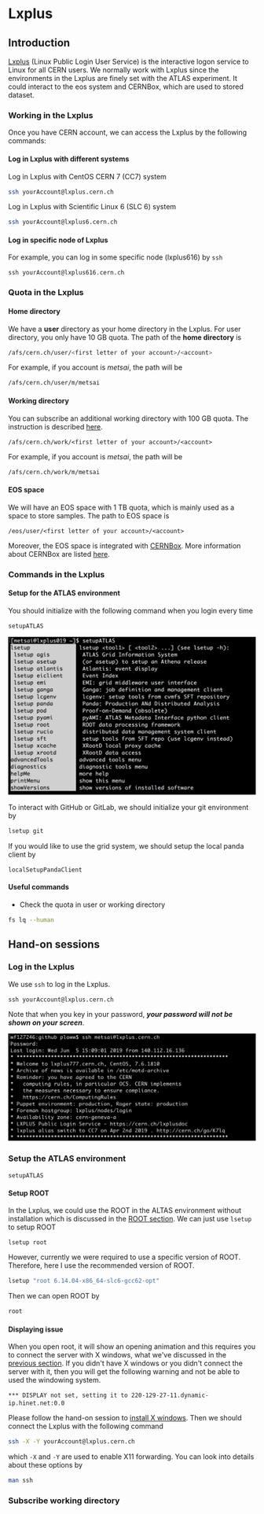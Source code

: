 # Lxplus

## Introduction 

[Lxplus](https://lxplusdoc.web.cern.ch/lxplusdoc/) \(Linux Public Login User Service\) is the interactive logon service to Linux for all CERN users. We normally work with Lxplus since the environments in the Lxplus are finely set with the ATLAS experiment. It could interact to the eos system and CERNBox, which are used to stored dataset. 

### Working in the Lxplus  

Once you have CERN account, we can access the Lxplus by the following commands:

#### Log in Lxplus with different systems

Log in Lxplus with CentOS CERN 7 \(CC7\) system

```bash
ssh yourAccount@lxplus.cern.ch​
```

Log in Lxplus with Scientific Linux 6 \(SLC 6\) system

```bash
ssh yourAccount@lxplus6.cern.ch
```

#### Log in specific node of Lxplus 

For example, you can log in some specific node \(lxplus616\) by `ssh`

```
ssh yourAccount@lxplus616.cern.ch​
```

### Quota in the Lxplus

#### Home directory

We have a **user** directory as your home directory in the Lxplus. For user directory, you only have 10 GB quota. The path of the **home directory** is 

```bash
/afs/cern.ch/user/<first letter of your account>/<account>
```

For example, if you account is _metsai_, the path will be  

```bash
/afs/cern.ch/user/m/metsai
```

#### Working directory

You can subscribe an additional working directory with 100 GB quota. The instruction is described [here](https://resources.web.cern.ch/resources/Help/?kbid=067040).  

```text
/afs/cern.ch/work/<first letter of your account>/<account>
```

For example, if you account is _metsai_, the path will be  

```bash
/afs/cern.ch/work/m/metsai
```

#### EOS space

We will have an EOS space with 1 TB quota, which is mainly used as a space to store samples. The path to EOS space is 

```
/eos/user/<first letter of your account>/<account>
```

Moreover, the EOS space is integrated with [CERNBox](https://cernbox.cern.ch/). More information about CERNBox are listed [here](cernbox.md). 

### Commands in the Lxplus

#### Setup for the ATLAS environment

You should initialize with the following command when you login every time

```bash
setupATLAS
```

![&quot;setupATLAS&quot; initializes for the ATLAS environment](../.gitbook/assets/ying-mu-kuai-zhao-20190116-shang-wu-4.43.46.png)

To interact with GitHub or GitLab, we should initialize your git environment by

```bash
lsetup git
```

If you would like to use the grid system, we should setup the local panda client by

```text
localSetupPandaClient
```

#### Useful commands

* Check the quota in user or working directory 

```bash
fs lq --human
```

## Hand-on sessions

### Log in the Lxplus

We use `ssh` to log in the Lxplus. 

```
ssh yourAccount@lxplus.cern.ch​
```

Note that when you key in your password, _**your password will not be shown on your screen**_. 

![](../.gitbook/assets/ying-mu-kuai-zhao-20190608-shang-wu-3.47.48.png)

### Setup the ATLAS environment

```text
setupATLAS
```

#### Setup ROOT

In the Lxplus, we could use the ROOT in the ALTAS environment without installation which is discussed in the [ROOT section](../root/#root-installation). We can just use `lsetup` to setup ROOT

```text
lsetup root
```

However, currently we were required to use a specific version of ROOT. Therefore, here I use the recommended version of ROOT.

```bash
lsetup "root 6.14.04-x86_64-slc6-gcc62-opt" 
```

Then we can open ROOT by 

```bash
root
```

#### Displaying issue

When you open root, it will show an opening animation and this requires you to connect the server with X windows, what we've discussed in the [previous section](linux_basic.md#da-duan-terminal). If you didn't have X windows or you didn't connect the server with it, then you will get the following warning and not be able to used the windowing system.

```text
*** DISPLAY not set, setting it to 220-129-27-11.dynamic-ip.hinet.net:0.0
```

Please follow the hand-on session to [install X windows](linux_basic.md#install-x-windows). Then we should connect the Lxplus with the following command

```bash
ssh -X -Y yourAccount@lxplus.cern.ch​
```

which `-X` and `-Y` are used to enable X11 forwarding. You can look into details about these options by 

```bash
man ssh
```

### Subscribe working directory

